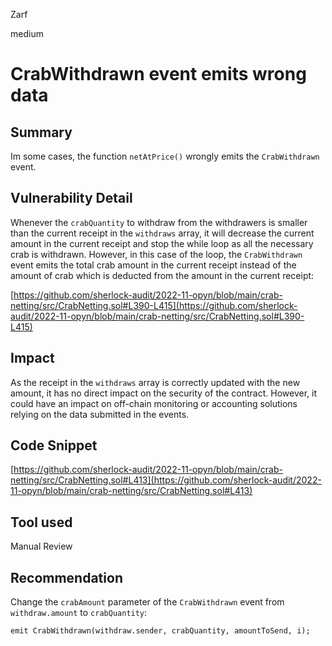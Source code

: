 Zarf

medium

# CrabWithdrawn event emits wrong data

## Summary

Im some cases, the function `netAtPrice()` wrongly emits the `CrabWithdrawn` event.

## Vulnerability Detail

Whenever the `crabQuantity` to withdraw from the withdrawers is smaller than the current receipt in the `withdraws` array, it will decrease the current amount in the current receipt and stop the while loop as all the necessary crab is withdrawn. However, in this case of the loop, the `CrabWithdrawn` event emits the total crab amount in the current receipt instead of the amount of crab which is deducted from the amount in the current receipt:

[https://github.com/sherlock-audit/2022-11-opyn/blob/main/crab-netting/src/CrabNetting.sol#L390-L415](https://github.com/sherlock-audit/2022-11-opyn/blob/main/crab-netting/src/CrabNetting.sol#L390-L415)

## Impact

As the receipt in the `withdraws` array is correctly updated with the new amount, it has no direct impact on the security of the contract. However, it could have an impact on off-chain monitoring or accounting solutions relying on the data submitted in the events.

## Code Snippet

[https://github.com/sherlock-audit/2022-11-opyn/blob/main/crab-netting/src/CrabNetting.sol#L413](https://github.com/sherlock-audit/2022-11-opyn/blob/main/crab-netting/src/CrabNetting.sol#L413)

## Tool used

Manual Review

## Recommendation

Change the `crabAmount` parameter of the `CrabWithdrawn` event from `withdraw.amount` to `crabQuantity`:
```Solidity
emit CrabWithdrawn(withdraw.sender, crabQuantity, amountToSend, i);
```